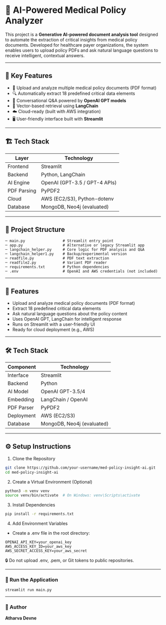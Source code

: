 # 🧠 AI-Powered Medical Policy Analyzer

This project is a **Generative AI-powered document analysis tool** designed to automate the extraction of critical insights from medical policy documents. Developed for healthcare payer organizations, the system enables users to upload policy PDFs and ask natural language questions to receive intelligent, contextual answers.

---

## 🚀 Key Features

- 📄 Upload and analyze multiple medical policy documents (PDF format)
- 🔍 Automatically extract 18 predefined critical data elements
- 🤖 Conversational Q&A powered by **OpenAI GPT models**
- 🧠 Vector-based retrieval using **LangChain**
- ☁️ Cloud-ready (built with AWS integration)
- 🖥️ User-friendly interface built with **Streamlit**

---

## 🏗️ Tech Stack

| Layer       | Technology                      |
|------------|----------------------------------|
| Frontend    | Streamlit                        |
| Backend     | Python, LangChain         |
| AI Engine   | OpenAI (GPT-3.5 / GPT-4 APIs)    |
| PDF Parsing | PyPDF2                           |
| Cloud       | AWS (EC2/S3), Python-dotenv      |
| Database    | MongoDB, Neo4j (evaluated)       |

---

## 📁 Project Structure
```
─ main.py                 # Streamlit entry point
─ app.py                  # Alternative or legacy Streamlit app
─ langchain_helper.py     # Core logic for PDF analysis and Q&A
─ langchain_helper1.py    # Backup/experimental version
─ readfile.py             # PDF text extraction
─ readfile2.py            # Variant PDF reader
─ requirements.txt        # Python dependencies
─ .env                    # OpenAI and AWS credentials (not included)
```
---

## 🚀 Features

- Upload and analyze medical policy documents (PDF format)
- Extract 18 predefined critical data elements
- Ask natural language questions about the policy content
- Uses OpenAI GPT, LangChain for intelligent response
- Runs on Streamlit with a user-friendly UI
- Ready for cloud deployment (e.g., AWS)

---

## 🛠️ Tech Stack

| Component    | Technology         |
|--------------|--------------------|
| Interface    | Streamlit           |
| Backend      | Python              |
| AI Model     | OpenAI GPT-3.5/4    |
| Embedding    | LangChain / OpenAI  |
| PDF Parser   | PyPDF2              |
| Deployment   | AWS (EC2/S3)        |
| Database     | MongoDB, Neo4j (evaluated) |

---

## ⚙️ Setup Instructions

1. Clone the Repository

```bash
git clone https://github.com/your-username/med-policy-insight-ai.git
cd med-policy-insight-ai
```
2. Create a Virtual Environment (Optional)

```bash
python3 -m venv venv
source venv/bin/activate  # On Windows: venv\Scripts\activate
```
3. Install Dependencies

```bash
pip install -r requirements.txt
```

4. Add Environment Variables

- Create a .env file in the root directory:
```
OPENAI_API_KEY=your_openai_key
AWS_ACCESS_KEY_ID=your_aws_key
AWS_SECRET_ACCESS_KEY=your_aws_secret
```
🔒 Do not upload .env, .pem, or Git tokens to public repositories.

---

### 🧪 Run the Application

```
streamlit run main.py
```
---

### 👤 Author


**Atharva Devne**  






